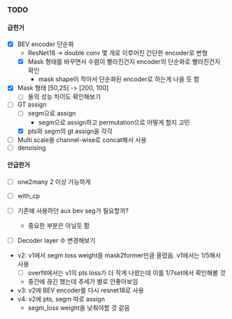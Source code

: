 ### TODO
#### 급한거
- [x] BEV encoder 단순화
	- ResNet18 -> double conv 몇 개로 이루어진 간단한 encoder로 변형
	- [x] Mask 형태를 바꾸면서 수렴이 빨라진건지 encoder의 단순화로 빨라진건지 확인
		- mask shape이 작아서 단순화된 encoder로 하는게 나을 듯 함
- [x] Mask 형태 [50,25] -> [200, 100]
	- [ ] 둘의 성능 차이도 확인해보기
- [ ] GT assign
	- [ ] segm으로 assign
		- segm으로 assign하고 permutation으로 어떻게 할지 고민
	- [x] pts와 segm의 gt assign을 각각
- [ ] Multi scale을 channel-wise로 concat해서 사용
- [ ] denoising
#### 안급한거
- [ ] one2many 2 이상 가능하게
- [ ] with_cp
- [ ] 기존에 사용하던 aux bev seg가 필요할까?
	- 중요한 부분은 아닐듯 함
- [ ] Decoder layer 수 변경해보기


- v2: v1에서 segm loss weight을 mask2former만큼 올렸음. v1에서는 1/5해서 사용
	- [ ] overfit에서는 v1의 pts loss가 더 작게 나왔는데 이를 1/7set에서 확인해볼 것
	- 중간에 끊긴 했는데 추세가 별로 안좋아보임
- v3: v2에 BEV encoder를 다시 resnet18로 사용
- v4: v2에 pts, segm 따로 assign
	- segm_loss weight을 낮춰야할 것 같음